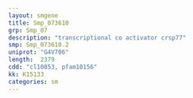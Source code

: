 ```yaml
---
layout: smgene
title: Smp_073610
grp: Smp_07
description: "transcriptional co activator crsp77"
smp: Smp_073610.2
uniprot: "G4V706"
length:  2379
cdd: "cl10853, pfam10156"
kk: K15133
categories: sm
---
```

